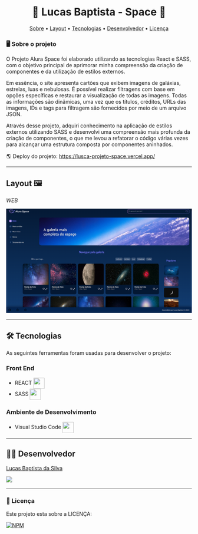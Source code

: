 <h1 align="center"> 🌌 Lucas Baptista - Space 🚀 </h1>

<p align="center">
 <a href="#user-content--sobre-o-projeto">Sobre</a> •
 <a href="#-layout-🖼️">Layout</a> • 
 <a href="#-🛠-tecnologias">Tecnologias</a> • 
 <a href="#-autor">Desenvolvedor</a> • 
 <a href="#user-content--licença">Licença</a>
</p>


### 🖥️ Sobre o projeto 

O Projeto Alura Space foi elaborado utilizando as tecnologias React e SASS, com o objetivo principal de aprimorar minha compreensão da criação de componentes e da utilização de estilos externos.

Em essência, o site apresenta cartões que exibem imagens de galáxias, estrelas, luas e nebulosas. É possível realizar filtragens com base em opções específicas e restaurar a visualização de todas as imagens. Todas as informações são dinâmicas, uma vez que os títulos, créditos, URLs das imagens, IDs e tags para filtragem são fornecidos por meio de um arquivo JSON.

Através desse projeto, adquiri conhecimento na aplicação de estilos externos utilizando SASS e desenvolvi uma compreensão mais profunda da criação de componentes, o que me levou a refatorar o código várias vezes para alcançar uma estrutura composta por componentes aninhados.

🌎 Deploy do projeto: https://lusca-projeto-space.vercel.app/

---

## Layout 🖼️

_WEB_

![GK1](https://github.com/luscabap/lusca-projeto_space/blob/main/public/assets/screenshots/WEB_01.png)

---

## 🛠 Tecnologias 

As seguintes ferramentas foram usadas para desenvolver o projeto:

### Front End
- REACT <img align="center" height="30" width="30" src="https://cdn.jsdelivr.net/gh/devicons/devicon/icons/react/react-original.svg"/>
- SASS <img align="center" height="30" width="30" src="https://cdn.jsdelivr.net/gh/devicons/devicon/icons/sass/sass-original.svg"/>
 
          
### Ambiente de Desenvolvimento
- Visual Studio Code <img align="center" height="30" width="30" src="https://cdn.jsdelivr.net/gh/devicons/devicon/icons/vscode/vscode-original-wordmark.svg"/>

---

## 👨‍🎓 Desenvolvedor

<a href="https://www.linkedin.com/in/lucas-baptista-da-silva-133779233/">
Lucas Baptista da Silva</a>

<br/>

<a href = "mailto:lucasbaptistasilva.dev@gmail.com"><img src="https://img.shields.io/badge/-Gmail-%23333?style=for-the-badge&logo=gmail&logoColor=white"  target="_blank"></a>

---

### 📝 Licença

Este projeto esta sobre a LICENÇA:

[![NPM](https://img.shields.io/npm/l/react)](https://github.com/luscabap/lusca-projeto_space/blob/main/LICENSE)

